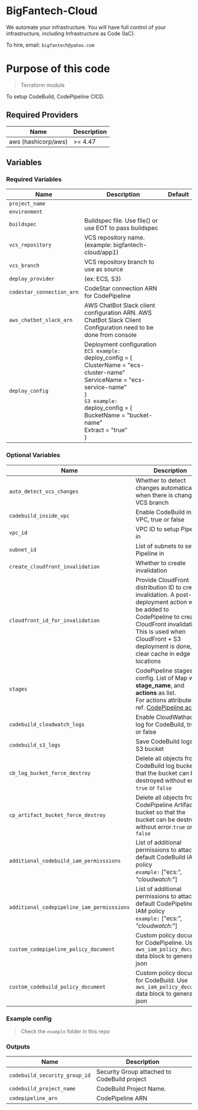 # BigFantech-Cloud

We automate your infrastructure.
You will have full control of your infrastructure, including Infrastructure as Code (IaC).

To hire, email: `bigfantech@yahoo.com`

# Purpose of this code

> Terraform module

To setup CodeBuild, CodePipeline CICD.

## Required Providers

| Name                | Description |
| ------------------- | ----------- |
| aws (hashicorp/aws) | >= 4.47     |

## Variables

### Required Variables

| Name                      | Description                                                                                                                                                                                                                               | Default |
| ------------------------- | ----------------------------------------------------------------------------------------------------------------------------------------------------------------------------------------------------------------------------------------- | ------- |
| `project_name`            |                                                                                                                                                                                                                                           |         |
| `environment`             |                                                                                                                                                                                                                                           |         |
| `buildspec`               | Buildspec file. Use file() or use EOT to pass buildspec                                                                                                                                                                                   |         |
| `vcs_repository`          | VCS repository name. (example: bigfantech-cloud/app1)                                                                                                                                                                                     |         |
| `vcs_branch`              | VCS repository branch to use as source                                                                                                                                                                                                    |         |
| `deploy_provider`         | (ex: ECS, S3)                                                                                                                                                                                                                             |         |
| `codestar_connection_arn` | CodeStar connection ARN for CodePipeline                                                                                                                                                                                                  |         |
| `aws_chatbot_slack_arn`   | AWS ChatBot Slack client configuration ARN. AWS ChatBot Slack Client Configuration need to be done from console                                                                                                                           |         |
| `deploy_config`           | Deployment configuration<br>`ECS example:`<br>deploy_config = {<br>ClusterName = "ecs-cluster-name"<br>ServiceName = "ecs-service-name"<br>}<br>`S3 example:`<br>deploy_config = {<br>BucketName = "bucket-name"<br>Extract = "true"<br>} |         |

### Optional Variables

| Name                                       | Description                                                                                                                                                                                                                                  | Default |
| ------------------------------------------ | -------------------------------------------------------------------------------------------------------------------------------------------------------------------------------------------------------------------------------------------- | ------- |
| `auto_detect_vcs_changes`                  | Whether to detect changes automatically when there is change in VCS branch                                                                                                                                                                   | true    |
| `codebuild_inside_vpc`                     | Enable CodeBuild inside VPC, true or false                                                                                                                                                                                                   | false   |
| `vpc_id`                                   | VPC ID to setup Pipeline in                                                                                                                                                                                                                  | null    |
| `subnet_id`                                | List of subnets to setup Pipeline in                                                                                                                                                                                                         | []      |
| `create_cloudfront_invalidation`           | Whether to create invalidation                                                                                                                                                                                                               | false   |
| `cloudfront_id_for_invalidation`           | Provide CloudFront distribution ID to create invalidation. A post-deployment action will be added to CodePipeline to create CloudFront invalidation. This is used when CloudFront + S3 deployment is done, to clear cache in edge locations  | null    |
| `stages`                                   | CodePipeline stages config. List of Map with **stage_name**, and **actions** as list.<br>For actions attributes, ref. [CodePipeline action](https://registry.terraform.io/providers/hashicorp/aws/latest/docs/resources/codepipeline#action) | []      |
| `codebuild_cloudwatch_logs`                | Enable CloudWathach log for CodeBuild, true or false                                                                                                                                                                                         | true    |
| `codebuild_s3_logs`                        | Save CodeBuild logs in S3 bucket                                                                                                                                                                                                             | false   |
| `cb_log_bucket_force_destroy`              | Delete all objects from CodeBuild log bucket so that the bucket can be destroyed without error. `true` or `false`                                                                                                                            | false   |
| `cp_artifact_bucket_force_destroy`         | Delete all objects from CodePipeline Artifact bucket so that the bucket can be destroyed without error.`true` or `false`                                                                                                                     | false   |
| `additional_codebuild_iam_permisssions`    | List of additional permissions to attach to default CodeBuild IAM policy<br>`example:` ["ecs:*", "cloudwatch:*"]                                                                                                                             | []      |
| `additional_codepipeline_iam_permisssions` | List of additional permissions to attach to default CodePipeline IAM policy<br>`example:` ["ecs:*", "cloudwatch:*"]                                                                                                                          | []      |
| `custom_codepipeline_policy_document`      | Custom policy document for CodePipeline. Use `aws_iam_policy_document` data block to generate json                                                                                                                                           | null    |
| `custom_codebuild_policy_document`         | Custom policy document for CodeBuild. Use `aws_iam_policy_document` data block to generate json                                                                                                                                              | null    |

### Example config

> Check the `example` folder in this repo

### Outputs

| Name                          | Description                                  |
| ----------------------------- | -------------------------------------------- |
| `codebuild_security_group_id` | Security Group attached to CodeBuild project |
| `codebuild_project_name`      | CodeBuild Project Name.                      |
| `codepipeline_arn`            | CodePipeline ARN                             |
